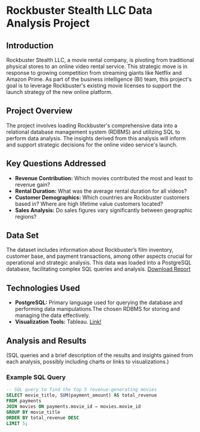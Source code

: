 # Rockbuster Stealth LLC Data Analysis Project

## Introduction
Rockbuster Stealth LLC, a movie rental company, is pivoting from traditional physical stores to an online video rental service. This strategic move is in response to growing competition from streaming giants like Netflix and Amazon Prime. As part of the business intelligence (BI) team, this project's goal is to leverage Rockbuster's existing movie licenses to support the launch strategy of the new online platform.

## Project Overview
The project involves loading Rockbuster's comprehensive data into a relational database management system (RDBMS) and utilizing SQL to perform data analysis. The insights derived from this analysis will inform and support strategic decisions for the online video service's launch.

## Key Questions Addressed
- **Revenue Contribution:** Which movies contributed the most and least to revenue gain?
- **Rental Duration:** What was the average rental duration for all videos?
- **Customer Demographics:** Which countries are Rockbuster customers based in? Where are high lifetime value customers located?
- **Sales Analysis:** Do sales figures vary significantly between geographic regions?

## Data Set
The dataset includes information about Rockbuster’s film inventory, customer base, and payment transactions, among other aspects crucial for operational and strategic analysis. This data was loaded into a PostgreSQL database, facilitating complex SQL queries and analysis.
 [Download Report](https://github.com/Okumbor/Rockbuster-Stealth-LLC-Data-Analysis/blob/main/Final%20Report.pdf) 

## Technologies Used
- **PostgreSQL:** Primary language used for querying the database and performing data manipulations.The chosen RDBMS for storing and managing the data effectively.
- **Visualization Tools:** Tableau. [Link!](https://public.tableau.com/app/profile/meshach.okumbor/viz/Rockbuster_17122413369360/Datasummary2?publish=yes)

## Analysis and Results
(SQL queries and a brief description of the results and insights gained from each analysis, possibly including charts or links to visualizations.)

### Example SQL Query
```sql
-- SQL query to find the top 5 revenue-generating movies
SELECT movie_title, SUM(payment_amount) AS total_revenue
FROM payments
JOIN movies ON payments.movie_id = movies.movie_id
GROUP BY movie_title
ORDER BY total_revenue DESC
LIMIT 5;
